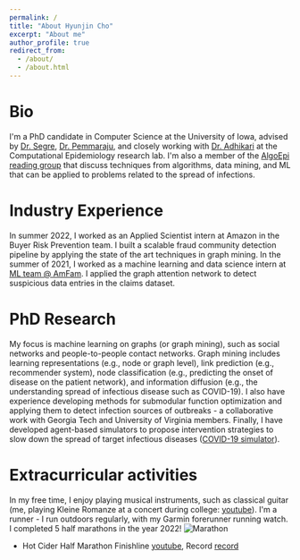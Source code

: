 ```yaml
---
permalink: /
title: "About Hyunjin Cho"
excerpt: "About me"
author_profile: true
redirect_from: 
  - /about/
  - /about.html
---
```


Bio
======
I'm a PhD candidate in Computer Science at the University of Iowa, advised by [Dr. Segre](https://cs.uiowa.edu/people/alberto-segre), [Dr. Pemmaraju](https://cs.uiowa.edu/people/sriram-pemmaraju), and closely working with [Dr. Adhikari](https://cs.uiowa.edu/people/bijaya-adhikari) at the Computational Epidemiology research lab. I'm also a member of the [AlgoEpi reading group](https://compepiuiowa.github.io/reading-group/) that discuss techniques from algorithms, data mining, and ML that can be applied to problems related to the spread of infections.

Industry Experience
======
In summer 2022, I worked as an Applied Scientist intern at Amazon in the Buyer Risk Prevention team. 
I built a scalable fraud community detection pipeline by applying the state of the art techniques in graph mining.
In the summer of 2021, I worked as a machine learning and data science intern at [ML team @ AmFam](https://www.ai-ml-amfam.com/team). I applied the graph attention network to detect suspicious data entries in the claims dataset.

PhD Research
======
My focus is machine learning on graphs (or graph mining), such as social networks and people-to-people contact networks. Graph mining includes learning representations (e.g., node or graph level), link prediction (e.g., recommender system), node classification (e.g., predicting the onset of disease on the patient network), and information diffusion (e.g., the understanding spread of infectious disease such as COVID-19). I also have experience developing methods for submodular function optimization and applying them to detect infection sources of outbreaks - a collaborative work with Georgia Tech and University of Virginia members. Finally, I have developed agent-based simulators to propose intervention strategies to slow down the spread of target infectious diseases ([COVID-19 simulator](https://github.com/HankyuJang/Dialysis_COVID19)).

Extracurricular activities
======
In my free time, I enjoy playing musical instruments, such as classical guitar (me, playing Kleine Romanze at a concert during college: [youtube](https://youtu.be/gUUJiO6dBcM)). 
I'm a runner - I run outdoors regularly, with my Garmin forerunner running watch.
I completed 5 half marathons in the year 2022!
![Marathon](http://HankyuJang.github.io/images/marathon.PNG)
- Hot Cider Half Marathon Finishline [youtube](https://youtu.be/X_K269BE1C0?t=5678), Record [record](https://results.truetimeracing.com/MyResults.aspx?uid=16535-1068-2-77770&yt=1)
